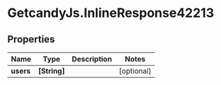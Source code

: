 # GetcandyJs.InlineResponse42213

## Properties

Name | Type | Description | Notes
------------ | ------------- | ------------- | -------------
**users** | **[String]** |  | [optional] 


